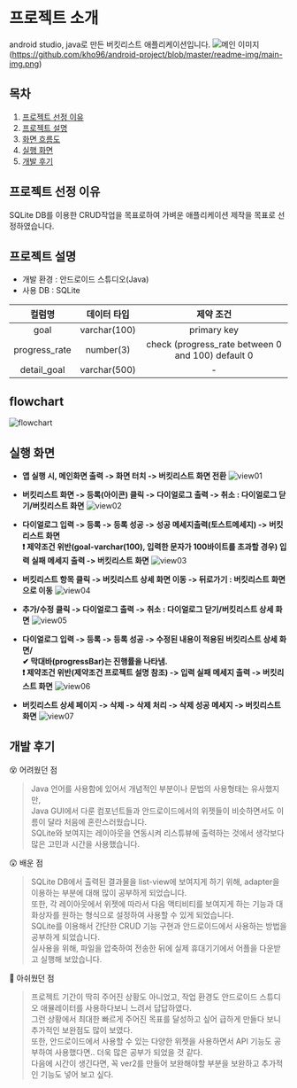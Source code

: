 # 프로젝트 소개
android studio, java로 만든 버킷리스트 애플리케이션입니다.
![메인 이미지]()(https://github.com/kho96/android-project/blob/master/readme-img/main-img.png)
## 목차
1. [프로젝트 선정 이유](#프로젝트선정-이유)
2. [프로젝트 설명](#프로젝트-설명)
3. [화면 흐름도](#flowchart)
4. [실행 화면](#실행-화면)
5. [개발 후기](#개발-후기)

## 프로젝트 선정 이유
SQLite DB를 이용한 CRUD작업을 목표로하여 가벼운 애플리케이션 제작을 목표로 선정하였습니다.

## 프로젝트 설명
- 개발 환경 : 안드로이드 스튜디오(Java)
- 사용 DB : SQLite

|컬럼명|데이터 타입|제약 조건|
|:---:|:---:|:---:|
|goal|varchar(100)|primary key|
|progress_rate|number(3)|check (progress_rate between 0 and 100) default 0|
|detail_goal|varchar(500)|-|

## flowchart

![flowchart](https://github.com/kho96/android-project/blob/master/readme-img/flowchart.png)

## 실행 화면
* <strong>앱 실행 시, 메인화면 출력 -> 화면 터치 -> 버킷리스트 화면 전환</strong>
![view01](https://github.com/kho96/android-project/blob/master/readme-img/view01.png)

* <strong>버킷리스트 화면 -> 등록(아이콘) 클릭 -> 다이얼로그 출력 -> 취소 : 다이얼로그 닫기/버킷리스트 화면</strong>
![view02](https://github.com/kho96/android-project/blob/master/readme-img/view02.png)

* <strong>다이얼로그 입력 -> 등록 -> 등록 성공 -> 성공 메세지출력(토스트메세지) -> 버킷리스트 화면</strong><br/>
<strong>❗ 제약조건 위반(goal-varchar(100), 입력한 문자가 100바이트를 초과할 경우) 입력 실패 메세지 출력 -> 버킷리스트 화면</strong>
![view03](https://github.com/kho96/android-project/blob/master/readme-img/view03.png)


* <strong>버킷리스트 항목 클릭 -> 버킷리스트 상세 화면 이동 -> 뒤로가기 : 버킷리스트 화면으로 이동</strong>
![view04](https://github.com/kho96/android-project/blob/master/readme-img/view04.png)

* <strong>추가/수정 클릭 -> 다이얼로그 출력 -> 취소 : 다이얼로그 닫기/버킷리스트 상세 화면</strong>
![view05](https://github.com/kho96/android-project/blob/master/readme-img/view05.png)

* <strong>다이얼로그 입력 -> 등록 -> 등록 성공 -> 수정된 내용이 적용된 버킷리스트 상세 화면/</strong><br/>
**✔ 막대바(progressBar)는 진행률을 나타냄.**<br/>
**❗ 제약조건 위반(제약조건 프로젝트 설명 참조) -> 입력 실패 메세지 출력 -> 버킷리스트 화면**
![view06](https://github.com/kho96/android-project/blob/master/readme-img/view06.png)

* <strong>버킷리스트 상세 페이지 -> 삭제 -> 삭제 처리 -> 삭제 성공 메세지 -> 버킷리스트 화면</strong>
![view07](https://github.com/kho96/android-project/blob/master/readme-img/view07.png)


## 개발 후기
😵 어려웠던 점
>Java 언어를 사용함에 있어서 개념적인 부분이나 문법의 사용형태는 유사했지만,<br/>
Java GUI에서 다룬 컴포넌트들과 안드로이드에서의 위젯들이 비슷하면서도 이름이 달라 처음에 혼란스러웠습니다.<br/>
SQLite와 보여지는 레이아웃을 연동시켜 리스튜뷰에 출력하는 것에서 생각보다 많은 고민과 시간을 사용했습니다.

😲 배운 점
>SQLite DB에서 출력된 결과물을 list-view에 보여지게 하기 위해, adapter을 이용하는 부분에 대해 많이 공부하게 되었습니다.<br/>
또한, 각 레이아웃에서 위젯에 따라서 다음 액티비티를 보여지게 하는 기능과 대화상자를 원하는 형식으로 설정하여 사용할 수 있게 되었습니다.<br/>
SQLite를 이용해서 간단한 CRUD 기능 구현과 안드로이드에서 사용하는 방법을 공부하게 되었습니다.</br>
실사용을 위해, 파일을 압축하여 전송한 뒤에 실제 휴대기기에서 어플을 다운받고 실행해 보았습니다. 


🤔 아쉬웠던 점
>프로젝트 기간이 딱히 주어진 상황도 아니었고, 작업 환경도 안드로이드 스튜디오 애뮬레이터를 사용하다보니 느려서 답답하였다.<br/>
그런 상황에서 최대한 빠르게 주어진 목표를 달성하고 싶어 급하게 만들다 보니 추가적인 보완점도 많이 보였다.<br/>
또한, 안드로이드에서 사용할 수 있는 다양한 위젯을 사용하면서 API 기능도 공부하여 사용했다면.. 더욱 많은 공부가 되었을 것 같다.</br>
다음에 시간이 생긴다면, 꼭 ver2를 만들어 보완해야할 부분을 보완하고 추가적인 기능도 넣어 보고 싶다.







